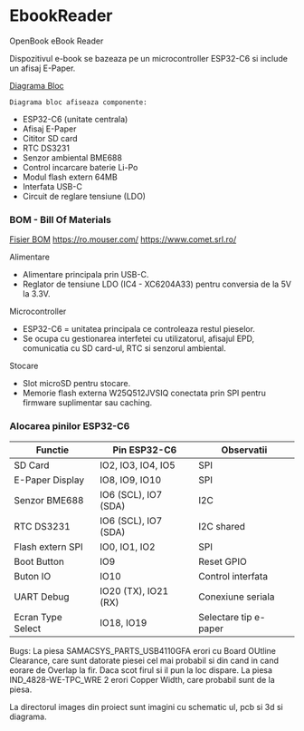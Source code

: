 # EbookReader
OpenBook eBook Reader

Dispozitivul e-book se bazeaza pe un microcontroller ESP32-C6 si include un afisaj E-Paper.

[Diagrama Bloc](Images/diagram.png)

`Diagrama bloc afiseaza componente:`
- ESP32-C6 (unitate centrala)
- Afisaj E-Paper
- Cititor SD card
- RTC DS3231
- Senzor ambiental BME688
- Control incarcare baterie Li-Po
- Modul flash extern 64MB
- Interfata USB-C
- Circuit de reglare tensiune (LDO)

### BOM - Bill Of Materials

[Fisier BOM](Manufacturing/BOM.csv)
https://ro.mouser.com/
https://www.comet.srl.ro/


Alimentare
- Alimentare principala prin USB-C.
- Reglator de tensiune LDO (IC4 - XC6204A33) pentru conversia de la 5V la 3.3V.
  
Microcontroller
- ESP32-C6 = unitatea principala ce controleaza restul pieselor.
- Se ocupa cu gestionarea interfetei cu utilizatorul, afisajul EPD, comunicatia cu SD card-ul, RTC si senzorul ambiental.
  
Stocare
- Slot microSD pentru stocare.
- Memorie flash externa W25Q512JVSIQ conectata prin SPI pentru firmware suplimentar sau caching.


### Alocarea pinilor ESP32-C6

| Functie                | Pin ESP32-C6         | Observatii |
|------------------------|----------------------|-------------|
| SD Card                | IO2, IO3, IO4, IO5   | SPI |
| E-Paper Display        | IO8, IO9, IO10       | SPI |
| Senzor BME688          | IO6 (SCL), IO7 (SDA) | I2C |
| RTC DS3231             | IO6 (SCL), IO7 (SDA) | I2C shared |
| Flash extern SPI       | IO0, IO1, IO2        | SPI |
| Boot Button            | IO9                  | Reset GPIO |
| Buton IO               | IO10                 | Control interfata |
| UART Debug             | IO20 (TX), IO21 (RX) | Conexiune seriala |
| Ecran Type Select      | IO18, IO19           | Selectare tip e-paper |

Bugs: La piesa SAMACSYS_PARTS_USB4110GFA erori cu Board OUtline Clearance, care sunt datorate piesei cel mai probabil si din cand in cand eorare de Overlap la fir. Daca scot firul si il pun la loc dispare.
La piesa IND_4828-WE-TPC_WRE 2 erori Copper Width, care probabil sunt de la piesa.
  
La directorul images din proiect sunt imagini cu schematic ul, pcb si 3d si diagrama.
